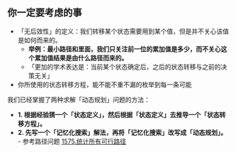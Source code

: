 ## 你一定要考虑的事
* 「无后效性」的定义：我们转移某个状态需要用到某个值，但是并不关心该值是如何而来的。
  * **举例：最小路径和里面，我们只关注前一位的累加值是多少，而不关心这个累加值结果是由什么路径而来的。**
  * 「更加的学术表达是：当前某个状态确定后，之后的状态转移与之前的决策无关」
* 你所使用的状态转移方程，能不能不重不漏的枚举到每一条可能

我们已经掌握了两种求解「动态规划」问题的方法：<br/>

* **1. 根据经验猜一个「状态定义」，然后根据「状态定义」去推导一个「状态转移方程」。**
* **2. 先写一个「记忆化搜索」解法，再将「记忆化搜索」改写成「动态规划」。** - 参考路径问题 [1575.统计所有可行路径](https://github.com/E0253740/Leetcode-Summary---xd/blob/main/%E5%8A%A8%E6%80%81%E8%A7%84%E5%88%92/%E8%B7%AF%E5%BE%84%E9%97%AE%E9%A2%98/README.md)<br/>

